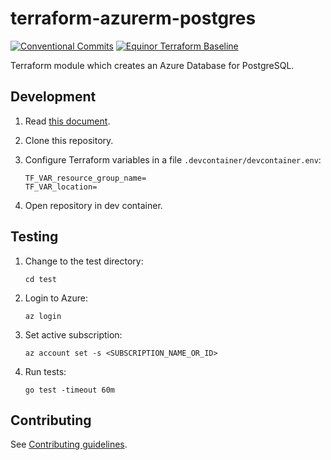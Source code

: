 # terraform-azurerm-postgres

[![Conventional Commits](https://img.shields.io/badge/Conventional%20Commits-1.0.0-yellow.svg)](https://conventionalcommits.org)
[![Equinor Terraform Baseline](https://img.shields.io/badge/Equinor%20Terraform%20Baseline-1.0.0-blueviolet)](https://github.com/equinor/terraform-baseline)

Terraform module which creates an Azure Database for PostgreSQL.

## Development

1. Read [this document](https://code.visualstudio.com/docs/devcontainers/containers).

1. Clone this repository.

1. Configure Terraform variables in a file `.devcontainer/devcontainer.env`:

    ```env
    TF_VAR_resource_group_name=
    TF_VAR_location=
    ```

1. Open repository in dev container.

## Testing

1. Change to the test directory:

    ```console
    cd test
    ```

1. Login to Azure:

    ```console
    az login
    ```

1. Set active subscription:

    ```console
    az account set -s <SUBSCRIPTION_NAME_OR_ID>
    ```

1. Run tests:

    ```console
    go test -timeout 60m
    ```

## Contributing

See [Contributing guidelines](https://github.com/equinor/terraform-baseline/blob/main/CONTRIBUTING.md).
